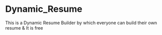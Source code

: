 # Dynamic_Resume
This is a Dynamic Resume Builder by which everyone can build their own resume &amp; It is free

